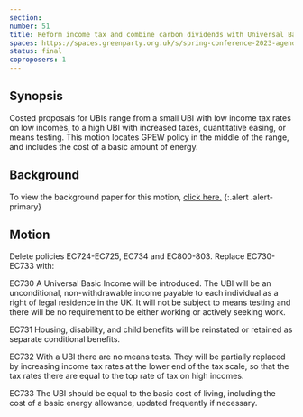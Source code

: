 ```yaml
---
section:
number: 51
title: Reform income tax and combine carbon dividends with Universal Basic Incomes.
spaces: https://spaces.greenparty.org.uk/s/spring-conference-2023-agenda-forum/?contentId=120007
status: final
coproposers: 1
---
```

## Synopsis
Costed proposals for UBIs range from a small UBI with low income tax rates on low incomes, to a high UBI with increased taxes, quantitative easing, or means testing. This motion locates GPEW policy in the middle of the range, and includes the cost of a basic amount of energy.

## Background
To view the background paper for this motion, [click here.](https://spaces.greenparty.org.uk/s/universal-basic-income/?contentId=120030)
{:.alert .alert-primary}

## Motion
Delete policies EC724-EC725, EC734 and EC800-803.
Replace EC730-EC733 with:

EC730 A Universal Basic Income will be introduced. The UBI will be an unconditional, non-withdrawable income payable to each individual as a right of legal residence in the UK. It will not be subject to means testing and there will be no requirement to be either working or actively seeking work.

EC731 Housing, disability, and child benefits will be reinstated or retained as separate conditional benefits.

EC732 With a UBI there are no means tests. They will be partially replaced by increasing income tax rates at the lower end of the tax scale, so that the tax rates there are equal to the top rate of tax on high incomes.

EC733 The UBI should be equal to the basic cost of living, including the cost of a basic energy allowance, updated frequently if necessary.
